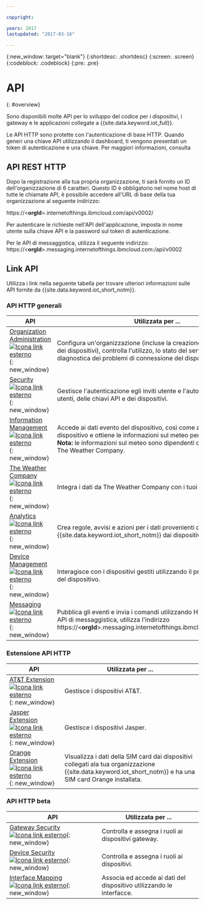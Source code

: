 ```yaml
---

copyright:

years: 2017
lastupdated: "2017-03-16"

---
```


{:new_window: target="blank"}
{:shortdesc: .shortdesc}
{:screen: .screen}
{:codeblock: .codeblock}
{:pre: .pre}


# API
{: #overview}

Sono disponibili molte API per lo sviluppo del codice per i dispositivi, i gateway e le applicazioni collegate a {{site.data.keyword.iot_full}}.

Le API HTTP sono protette con l'autenticazione di base HTTP. Quando generi una chiave API utilizzando il dashboard, ti vengono presentati un token di autenticazione e una chiave. Per maggiori informazioni, consulta


## API REST HTTP

Dopo la registrazione alla tua propria organizzazione, ti sarà fornito un ID dell'organizzazione di 6 caratteri. Questo ID è obbligatorio nel nome host di tutte le chiamate API, è possibile accedere all'URL di base della tua organizzazione al seguente indirizzo:

https://<**orgId**>.internetofthings.ibmcloud.com/api/v0002/

Per autenticare le richieste nell'API dell'applicazione, imposta in nome utente sulla chiave API e la password sul token di autenticazione.

Per le API di messaggistica, utilizza il seguente indirizzo: https://<**orgId**>.messaging.internetofthings.ibmcloud.com:/api/v0002


## Link API

Utilizza i link nella seguente tabella per trovare ulteriori informazioni sulle API fornite da {{site.data.keyword.iot_short_notm}}.

### API HTTP generali

API                     | Utilizzata per ...       
------------- | -------------
[Organization Administration ![Icona link esterno](../../../icons/launch-glyph.svg)](https://docs.internetofthings.ibmcloud.com/apis/swagger/v0002/orgAdmin.html){: new_window} | Configura un'organizzazione (incluse la creazione e l'eliminazione dei dispositivi), controlla l'utilizzo, lo stato del servizio ed esegue la diagnostica dei problemi di connessione del dispositivo.
[Security ![Icona link esterno](../../../icons/launch-glyph.svg)](https://docs.internetofthings.ibmcloud.com/apis/swagger/v0002/security.html){: new_window} | Gestisce l'autenticazione egli inviti utente e l'autorizzazione degli utenti, delle chiavi API e dei dispositivi.
[Information Management ![Icona link esterno](../../../icons/launch-glyph.svg)](https://docs.internetofthings.ibmcloud.com/apis/swagger/v0002/info-mgmt.html){: new_window} |  Accede ai dati evento del dispositivo, così come all'ubicazione del dispositivo e ottiene le informazioni sul meteo per tale ubicazione. **Nota:** le informazioni sul meteo sono dipendenti dall'integrazione di The Weather Company.
[The Weather Company ![Icona link esterno](../../../icons/launch-glyph.svg)](https://docs.internetofthings.ibmcloud.com/apis/swagger/v0002/info-mgmt.html#!/Device_Location_Weather){: new_window} | Integra i dati da The Weather Company con i tuoi dispositivi esistenti.
[Analytics ![Icona link esterno](../../../icons/launch-glyph.svg)](https://docs.internetofthings.ibmcloud.com/apis/swagger/v0002/analytics.html){: new_window} | Crea regole, avvisi e azioni per i dati provenienti da {{site.data.keyword.iot_short_notm}} dai dispositivi.
[Device Management ![Icona link esterno](../../../icons/launch-glyph.svg)](https://docs.internetofthings.ibmcloud.com/apis/swagger/v0002/device-mgmt.html){: new_window} | Interagisce con i dispositivi gestiti utilizzando il protocollo di gestione del dispositivo.
[Messaging ![Icona link esterno](../../../icons/launch-glyph.svg)](https://docs.internetofthings.ibmcloud.com/apis/swagger/v0002/http-messaging.html){: new_window}   | Pubblica gli eventi e invia i comandi utilizzando HTTP. **Nota:** per le API di messaggistica, utilizza l'indirizzo https://<**orgId**>.messaging.internetofthings.ibmcloud.com:/api/v0002



### Estensione API HTTP

API                     | Utilizzata per ...       
------------- | -------------
[AT&T Extension ![Icona link esterno](../../../icons/launch-glyph.svg)](https://docs.internetofthings.ibmcloud.com/apis/swagger/v0002/ext-atnt.html){: new_window} | Gestisce i dispositivi AT&T.
[Jasper Extension  ![Icona link esterno](../../../icons/launch-glyph.svg)](https://docs.internetofthings.ibmcloud.com/apis/swagger/v0002/ext-jasper.html){: new_window} | Gestisce i dispositivi Jasper.
[Orange Extension  ![Icona link esterno](../../../icons/launch-glyph.svg)](https://docs.internetofthings.ibmcloud.com/apis/swagger/v0002/ext-orange.html){: new_window} | Visualizza i dati della SIM card dai dispositivi collegati ala tua organizzazione {{site.data.keyword.iot_short_notm}} e ha una SIM card Orange installata.

### API HTTP beta

API                     | Utilizzata per ...       
------------- | -------------
[Gateway Security  ![Icona link esterno](../../../icons/launch-glyph.svg)](https://docs.internetofthings.ibmcloud.com/apis/swagger/v0002-beta/security-gateway-beta.html){: new_window}   | Controlla e assegna i ruoli ai dispositivi gateway.
[Device Security  ![Icona link esterno](../../../icons/launch-glyph.svg)](https://docs.internetofthings.ibmcloud.com/apis/swagger/v0002-beta/security-devices-beta.html){: new_window} | Controlla e assegna i ruoli ai dispositivi.
[Interface Mapping  ![Icona link esterno](../../../icons/launch-glyph.svg)](https://docs.internetofthings.ibmcloud.com/apis/swagger/v0002-beta/info-mgmt-beta.html){: new_window}   |   Associa ed accede ai dati del dispositivo utilizzando le interfacce.
